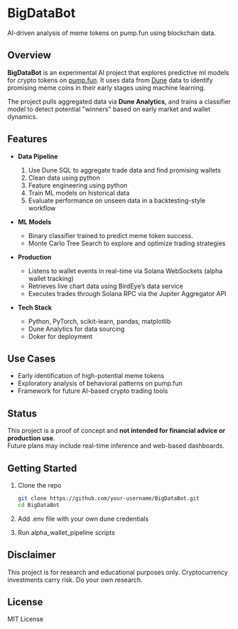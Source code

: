 # BigDataBot
AI-driven analysis of meme tokens on pump.fun using blockchain data.

## Overview

**BigDataBot** is an experimental AI project that explores predictive ml models for crypto tokens on [pump.fun](https://pump.fun/). 
It uses data from [Dune](https://dune.com/) data to identify promising meme coins in their early stages using machine learning.

The project pulls aggregated data via **Dune Analytics**, and trains a classifier model to detect potential "winners" based on early market and wallet dynamics.

## Features

- **Data Pipeline**  
  1. Use Dune SQL to aggregate trade data and find promising wallets
  2. Clean data using python 
  3. Feature engineering using python
  4. Train ML models on historical data
  5. Evaluate performance on unseen data in a backtesting-style workflow  

- **ML Models**  
  - Binary classifier trained to predict meme token success.
  - Monte Carlo Tree Search to explore and optimize trading strategies

- **Production**  
  - Listens to wallet events in real-time via Solana WebSockets (alpha wallet tracking)  
  - Retrieves live chart data using BirdEye’s data service  
  - Executes trades through Solana RPC via the Jupiter Aggregator API  

- **Tech Stack**
  - Python, PyTorch, scikit-learn, pandas, matplotlib
  - Dune Analytics for data sourcing
  - Doker for deployment

## Use Cases

- Early identification of high-potential meme tokens
- Exploratory analysis of behavioral patterns on pump.fun
- Framework for future AI-based crypto trading tools

## Status

This project is a proof of concept and **not intended for financial advice or production use**.  
Future plans may include real-time inference and web-based dashboards.

## Getting Started

1. Clone the repo  
   ```bash
   git clone https://github.com/your-username/BigDataBot.git
   cd BigDataBot
   ```

2. Add .env file with your own dune credentials
3. Run alpha_wallet_pipeline scripts

## Disclaimer

This project is for research and educational purposes only. Cryptocurrency investments carry risk.
Do your own research.

## License

MIT License
